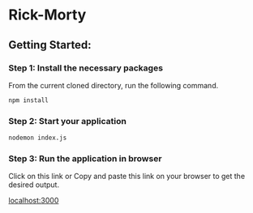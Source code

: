# Rick-Morty

## Getting Started:

### Step 1: Install the necessary packages

From the current cloned directory, run the following command.

```bash
npm install
```

### Step 2: Start your application

```bash
nodemon index.js
```
### Step 3: Run the application in browser

Click on this link or Copy and paste this link on your browser to get the desired output.

<a href="http://localhost:3000/">localhost:3000</a> 
